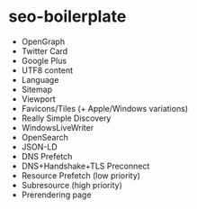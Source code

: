 # seo-boilerplate

- OpenGraph
- Twitter Card
- Google Plus
- UTF8 content
- Language
- Sitemap
- Viewport
- Favicons/Tiles (+ Apple/Windows variations)
- Really Simple Discovery
- WindowsLiveWriter
- OpenSearch
- JSON-LD
- DNS Prefetch
- DNS+Handshake+TLS Preconnect
- Resource Prefetch (low priority)
- Subresource (high priority)
- Prerendering page 

